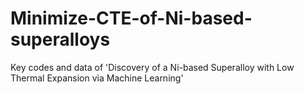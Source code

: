 # Minimize-CTE-of-Ni-based-superalloys
Key codes and data of 'Discovery of a Ni-based Superalloy with Low Thermal Expansion via Machine Learning'
